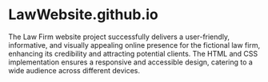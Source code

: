 # LawWebsite.github.io
 The Law Firm website project successfully delivers a user-friendly, informative, and visually appealing online presence for the fictional law firm, enhancing its credibility and attracting potential clients. The HTML and CSS implementation ensures a responsive and accessible design, catering to a wide audience across different devices.
